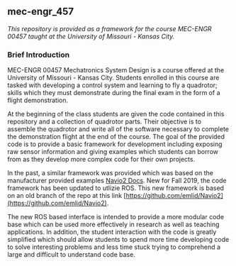 ## mec-engr_457
*This repository is provided as a framework for the course MEC-ENGR 00457 taught at the University of Missouri - Kansas City.*

### Brief Introduction
MEC-ENGR 00457 Mechatronics System Design is a course offered at the University of Missouri - Kansas City.  Students enrolled in this course are tasked with developing a control system and learning to fly a quadrotor; skills which they must demonstrate during the final exam in the form of a flight demonstration.

At the beginning of the class students are given the code contained in this repository and a collection of quadrotor parts.  Their objective is to assemble the quadrotor and write all of the software necessary to complete the demonstration flight at the end of the course.  The goal of the provided code is to provide a basic framework for development including exposing raw sensor information and giving examples which students can borrow from as they develop more complex code for their own projects.

In the past, a similar framework was provided which was based on the manufacturer provided examples [Navio2 Docs](https://docs.emlid.com/navio2/).  New for Fall 2019, the code framework has been updated to utlizie ROS.  This new framework is based on an old branch of the repo at this link [https://github.com/emlid/Navio2](https://github.com/emlid/Navio2).

The new ROS based interface is intended to provide a more modular code base which can be used more effectively in research as well as teaching applications.  In addition, the student interaction with the code is greatly simplified which should allow students to spend more time developing code to solve interesting problems and less time stuck trying to comprehend a large and difficult to understand code base.
